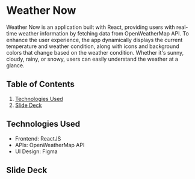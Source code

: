 # Weather Now
Weather Now is an application built with React, providing users with real-time weather information by fetching data from OpenWeatherMap API. To enhance the user experience, the app dynamically displays the current temperature and weather condition, along with icons and background colors that change based on the weather condition. Whether it's sunny, cloudy, rainy, or snowy, users can easily understand the weather at a glance. 

## Table of Contents

1. [Technologies Used](#technologies-used)
2. [Slide Deck](#slide-deck)

## Technologies Used
- Frontend: ReactJS
- APIs: OpenWeatherMap API
- UI Design: Figma

## Slide Deck